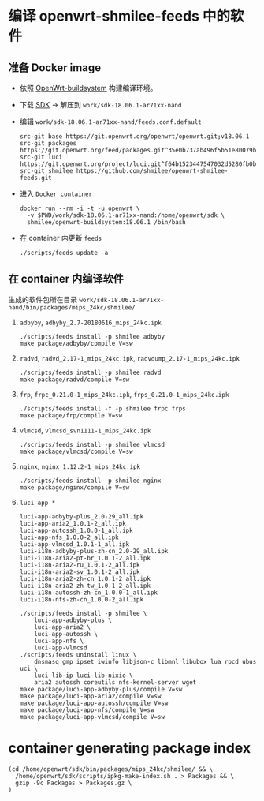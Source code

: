 # 编译 openwrt-shmilee-feeds 中的软件

## 准备 Docker image

* 依照 [OpenWrt-buildsystem](./openwrt-buildsystem/readme.md) 构建编译环境。

* 下载 [SDK](http://openwrt.proxy.ustclug.org/releases/18.06.1/targets/ar71xx/nand/openwrt-sdk-18.06.1-ar71xx-nand_gcc-7.3.0_musl.Linux-x86_64.tar.xz) -> 解压到 `work/sdk-18.06.1-ar71xx-nand`

* 编辑 `work/sdk-18.06.1-ar71xx-nand/feeds.conf.default`
  ```
  src-git base https://git.openwrt.org/openwrt/openwrt.git;v18.06.1
  src-git packages https://git.openwrt.org/feed/packages.git^35e0b737ab496f5b51e80079b0d8c9b442e223f5
  src-git luci https://git.openwrt.org/project/luci.git^f64b1523447547032d5280fb0bcdde570f2ca913
  src-git shmilee https://github.com/shmilee/openwrt-shmilee-feeds.git
  ```

* 进入 `Docker container`
  ```
  docker run --rm -i -t -u openwrt \
    -v $PWD/work/sdk-18.06.1-ar71xx-nand:/home/openwrt/sdk \
    shmilee/openwrt-buildsystem:18.06.1 /bin/bash
  ```

* 在 container 内更新 `feeds`
  ```
  ./scripts/feeds update -a
  ```

## 在 container 内编译软件

生成的软件包所在目录 `work/sdk-18.06.1-ar71xx-nand/bin/packages/mips_24kc/shmilee/`

1. `adbyby`, `adbyby_2.7-20180616_mips_24kc.ipk`

   ```shell
   ./scripts/feeds install -p shmilee adbyby
   make package/adbyby/compile V=sw
   ```

2. `radvd`, `radvd_2.17-1_mips_24kc.ipk`, `radvdump_2.17-1_mips_24kc.ipk`

   ```shell
   ./scripts/feeds install -p shmilee radvd
   make package/radvd/compile V=sw
   ```

2. `frp`, `frpc_0.21.0-1_mips_24kc.ipk`, `frps_0.21.0-1_mips_24kc.ipk`

   ```shell
   ./scripts/feeds install -f -p shmilee frpc frps
   make package/frp/compile V=sw
   ```

3. `vlmcsd`, `vlmcsd_svn1111-1_mips_24kc.ipk`

   ```shell
   ./scripts/feeds install -p shmilee vlmcsd
   make package/vlmcsd/compile V=sw
   ```

4. `nginx`, `nginx_1.12.2-1_mips_24kc.ipk`

   ```shell
   ./scripts/feeds install -p shmilee nginx
   make package/nginx/compile V=sw
   ```

5. `luci-app-*`

   ```
   luci-app-adbyby-plus_2.0-29_all.ipk
   luci-app-aria2_1.0.1-2_all.ipk
   luci-app-autossh_1.0.0-1_all.ipk
   luci-app-nfs_1.0.0-2_all.ipk
   luci-app-vlmcsd_1.0.1-1_all.ipk
   luci-i18n-adbyby-plus-zh-cn_2.0-29_all.ipk
   luci-i18n-aria2-pt-br_1.0.1-2_all.ipk
   luci-i18n-aria2-ru_1.0.1-2_all.ipk
   luci-i18n-aria2-sv_1.0.1-2_all.ipk
   luci-i18n-aria2-zh-cn_1.0.1-2_all.ipk
   luci-i18n-aria2-zh-tw_1.0.1-2_all.ipk
   luci-i18n-autossh-zh-cn_1.0.0-1_all.ipk
   luci-i18n-nfs-zh-cn_1.0.0-2_all.ipk
   ```

   ```shell
   ./scripts/feeds install -p shmilee \
       luci-app-adbyby-plus \
       luci-app-aria2 \
       luci-app-autossh \
       luci-app-nfs \
       luci-app-vlmcsd
   ./scripts/feeds uninstall linux \
       dnsmasq gmp ipset iwinfo libjson-c libmnl libubox lua rpcd ubus uci \
       luci-lib-ip luci-lib-nixio \
       aria2 autossh coreutils nfs-kernel-server wget
   make package/luci-app-adbyby-plus/compile V=sw
   make package/luci-app-aria2/compile V=sw
   make package/luci-app-autossh/compile V=sw
   make package/luci-app-nfs/compile V=sw
   make package/luci-app-vlmcsd/compile V=sw
   ```

# container generating package index

  ```
  (cd /home/openwrt/sdk/bin/packages/mips_24kc/shmilee/ && \
    /home/openwrt/sdk/scripts/ipkg-make-index.sh . > Packages && \
    gzip -9c Packages > Packages.gz \
  )
  ```
